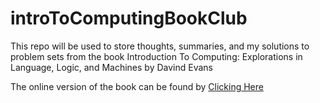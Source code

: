 # introToComputingBookClub

This repo will be used to store thoughts, summaries, and my solutions to problem sets from the book Introduction To Computing: Explorations in Language, Logic, and Machines by Davind Evans


The online version of the book can be found by <a href="https://computingbook.org/">Clicking Here</a>
